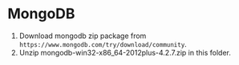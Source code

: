 # MongoDB

1. Download mongodb zip package from `https://www.mongodb.com/try/download/community`.
2. Unzip mongodb-win32-x86_64-2012plus-4.2.7.zip in this folder.